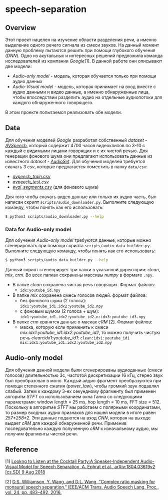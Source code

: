 # speech-separation

## Overview
Этот проект нацелен на изучение области разделения речи, а именно выделение одного речего сигнала из смеси звуков. На данный момент данную проблему пытаются решить при помощи глубокого обучения (_DNN_). Одно из акутальных и интересных решений предложила команда исследователей из компании _Google_[1]. В данной работе они описывают две модели: 
* _Audio-only model_ - модель, которая обучается только при помощи аудио данных
* _Audio-Visual model_ - модель, которая принимает на вход вместе с аудио данными и видео данные, а именно обнаруженные лица, чтобы впоследствии разделить аудио на отдельные аудиопотоки для каждого обнаруженного говорящего.

В этом проекте попытаемся реализовать обе модели.

## Data

Для обучения моделей _Google_ разработал собственный _dataset_ - [_AVSpeech_](https://looking-to-listen.github.io/avspeech/index.html), который содержит 4700 часов видеоклипов по 3-10 с каждый с видимыми лицами говорящих и с их чистой речью. Для генерации фонового шума они предлагают использовать данные из известного _dataset_ - [_AudioSet_](https://research.google.com/audioset/index.html). Для обучения моделей требуется скачать 3 _csv_, которые предлагается поместить в папку `data/csv`:

* [_avpeech_train.csv_](https://storage.cloud.google.com/avspeech-files/avspeech_train.csv)
* [_avpeech_test.csv_](https://storage.cloud.google.com/avspeech-files/avspeech_test.csv)
* [_eval_segments.csv_](http://storage.googleapis.com/us_audioset/youtube_corpus/v1/csv/eval_segments.csv) (для фонового шума)

Для того чтобы скачать видео данные или только их аудио часть, был написан скрипт `scripts/audio_downloader.py`. Выполните следующую команду, чтобы понять как его использовать: 

```bash
$ python3 scripts/audio_downloader.py --help
```

### Data for Audio-only model

Для обучения _Audio-only model_ требуются данные, которые можно сгенерировать при помощи скрипта `scripts/audio_data_builder.py`. Выполните следующую команду, чтобы понять как его использовать: 

```bash
$ python3 scripts/audio_data_builder.py --help
```
Данный скрипт сгененрирует три папки в указанной директории:  _clean_, _mix_, _crm_. Во всех папках сохранены массивы _numpy_ в формате `.npy`. 

* В папке _clean_ сохранена чистая речь говорящих. Формат файлов:
    - `idx:youtube_id.npy`
* В папке _mix_ сохранена смесь голосов людей. формат файлов:
    - без фонового шума (2 голоса): `idx1:youtube_id1.idx2:youtube_id2.npy` 
    - с фоновым шумом (2 голоса + шум): `idx1:youtube_id1.idx2:youtube_id2.n:idx3:youtube_id3.npy`
* В папке _crm_ хранятся данные о масках _cRM_ [2]. Формат файлов:
    - маска, которую если применить к смеси _mix:idx1:youtube_id1:idx2:youtube_id2_, то можно получить чистую речь _clean:idx1:youtube_id1_: `clean:idx1:youtube_id1 mix:idx1:youtube_id1:idx2:youtube_id2.npy`

## Audio-only model
Для обучения данной модели были сгенерированы аудиоданные (смеси голосов) длительностью 3с, частотой дискретизации 16 кГц, стерео звук был преобразован в моно. Каждый айдио фрагмент преобразуются при помощи степенного сжатия (_power_law_), чтобы громкий звук подавлял слабый. Затем к каждому 3-ех секундному фрагменту был применен алгоритм _STFT_ со использованием окна Ганна со следующими параметрами: window length = 25 ms, hop length = 10 ms, FFT size = 512. Поскольку в алгоритме _STFT_ мы работаем с полярными координатами, то размер входных аудио признаков для нашей модели в итоге равен _257\*258\*2_. Эти данные подаются на вход _CNN_, которая на выходе выдает _cRM_ для каждой обнаруженной речи. Применив последовательно каждую полученную _cRM_ к изначальному аудио, мы получим фрагменты чистой речи.


## Reference

[1] [Lookng to Listen at the Cocktail Party:A Speaker-Independent Audio-Visual Model for Speech Separation, A. Ephrat et al., arXiv:1804.03619v2 [cs.SD] 9 Aug 2018](https://github.com/Lapter57/speech-separation/blob/master/articles/Ephrat2018.pdf)

[2] [D.S. Williamson, Y. Wang, and D.L. Wang, "Complex ratio
masking for monaural speech separation," IEEE/ACM Trans.
Audio Speech Lang. Proc., vol. 24, pp. 483–492, 2016. ](https://github.com/Lapter57/speech-separation/blob/master/articles/Williamson2015.pdf)